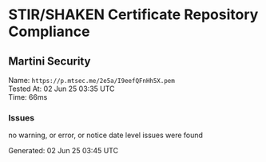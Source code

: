 # STIR/SHAKEN Certificate Repository Compliance

## Martini Security

Name: `https://p.mtsec.me/2e5a/I9eefQFnHh5X.pem`\
Tested At: 02 Jun 25 03:35 UTC\
Time: 66ms

### Issues

no warning, or error, or notice date level issues were found

Generated: 02 Jun 25 03:45 UTC